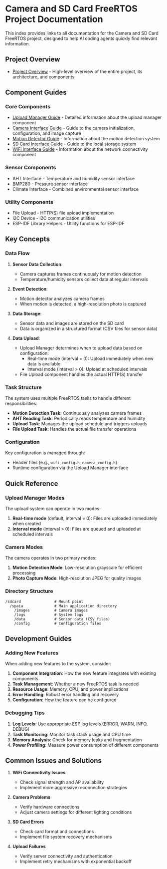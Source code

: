 # Camera and SD Card FreeRTOS Project Documentation

This index provides links to all documentation for the Camera and SD Card FreeRTOS project, designed to help AI coding agents quickly find relevant information.

## Project Overview

- [Project Overview](project_overview.md) - High-level overview of the entire project, its architecture, and components

## Component Guides

### Core Components

- [Upload Manager Guide](upload_manager_guide.md) - Detailed information about the upload manager component
- [Camera Interface Guide](camera_interface_guide.md) - Guide to the camera initialization, configuration, and image capture
- [Motion Detector Guide](motion_detector_guide.md) - Information about the motion detection system
- [SD Card Interface Guide](sdcard_interface_guide.md) - Guide to the local storage system
- [WiFi Interface Guide](wifi_interface_guide.md) - Information about the network connectivity component

### Sensor Components

- AHT Interface - Temperature and humidity sensor interface
- BMP280 - Pressure sensor interface
- Climate Interface - Combined environmental sensor interface

### Utility Components

- File Upload - HTTP(S) file upload implementation
- I2C Device - I2C communication utilities
- ESP-IDF Library Helpers - Utility functions for ESP-IDF

## Key Concepts

### Data Flow

1. **Sensor Data Collection**:
   - Camera captures frames continuously for motion detection
   - Temperature/humidity sensors collect data at regular intervals

2. **Event Detection**:
   - Motion detector analyzes camera frames
   - When motion is detected, a high-resolution photo is captured

3. **Data Storage**:
   - Sensor data and images are stored on the SD card
   - Data is organized in a structured format (CSV files for sensor data)

4. **Data Upload**:
   - Upload Manager determines when to upload data based on configuration:
     - Real-time mode (interval = 0): Upload immediately when new data is available
     - Interval mode (interval > 0): Upload at scheduled intervals
   - File Upload component handles the actual HTTP(S) transfer

### Task Structure

The system uses multiple FreeRTOS tasks to handle different responsibilities:

- **Motion Detection Task**: Continuously analyzes camera frames
- **AHT Reading Task**: Periodically reads temperature and humidity
- **Upload Task**: Manages the upload schedule and triggers uploads
- **File Upload Task**: Handles the actual file transfer operations

### Configuration

Key configuration is managed through:
- Header files (e.g., `wifi_config.h`, `camera_config.h`)
- Runtime configuration via the Upload Manager interface

## Quick Reference

### Upload Manager Modes

The upload system can operate in two modes:
1. **Real-time mode** (default, interval = 0): Files are uploaded immediately when created
2. **Interval mode** (interval > 0): Files are queued and uploaded at scheduled intervals

### Camera Modes

The camera operates in two primary modes:
1. **Motion Detection Mode**: Low-resolution grayscale for efficient processing
2. **Photo Capture Mode**: High-resolution JPEG for quality images

### Directory Structure

```
/sdcard               # Mount point
  /spaia              # Main application directory
    /images           # Camera images
    /logs             # System logs
    /data             # Sensor data (CSV files)
    /config           # Configuration files
```

## Development Guides

### Adding New Features

When adding new features to the system, consider:

1. **Component Integration**: How the new feature integrates with existing components
2. **Task Management**: Whether a new FreeRTOS task is needed
3. **Resource Usage**: Memory, CPU, and power implications
4. **Error Handling**: Robust error handling and recovery
5. **Configuration**: How the feature can be configured

### Debugging Tips

1. **Log Levels**: Use appropriate ESP log levels (ERROR, WARN, INFO, DEBUG)
2. **Task Monitoring**: Monitor task stack usage and CPU time
3. **Memory Analysis**: Check for memory leaks and fragmentation
4. **Power Profiling**: Measure power consumption of different components

## Common Issues and Solutions

1. **WiFi Connectivity Issues**
   - Check signal strength and AP availability
   - Implement more aggressive reconnection strategies

2. **Camera Problems**
   - Verify hardware connections
   - Adjust camera settings for different lighting conditions

3. **SD Card Errors**
   - Check card format and connections
   - Implement file system recovery mechanisms

4. **Upload Failures**
   - Verify server connectivity and authentication
   - Implement retry mechanisms with exponential backoff
